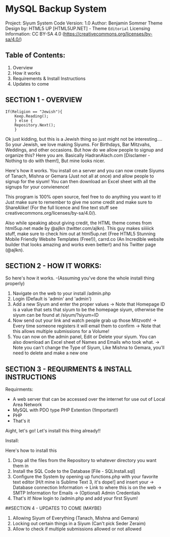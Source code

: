 # MySQL Backup System

Project: Siyum System
Code Version: 1.0
Author: Benjamin Sommer
Theme Design by: HTML5 UP [HTML5UP.NET] - Theme `Editorial`
Licensing Information: CC BY-SA 4.0 (https://creativecommons.org/licenses/by-sa/4.0/)

## Table of Contents:
1. Overview
2. How it works
3. Requirements & Install Instructions
4. Updates to come

## SECTION 1 - OVERVIEW
```
If(Religion == "Jewish"){
	Keep.Reading();
	} else {
	Repository.Next();
	}
```

Ok just kidding, but this is a Jewish thing so just might not be interesting....
So your Jewish, we love making Siyums. For Birthdays, Bar Mitzvahs, Weddings, and other occasions. But how do we allow people to signup and organize this?
Here you are. Basically HadranAlach.com [Disclamer - Nothing to do with them!], But mine looks nicer.

Here's how it works.
You install on a server and you can now create Siyums of Tanach, Mishna or Gemara (Just not all at once) and allow people to signup for the siyum!
You can then download an Excel sheet with all the signups for your convienence! 

This program is 100% open source, feel free to do anything you want to it! Just make sure to remember to give me some credit and make sure to ShareAlike! (For the full licence and fine text stuff see creativecommons.org/licenses/by-sa/4.0/).

Also while speaking about giving credit, the HTML theme comes from html5up.net made by @ajlkn (twitter.com/ajlkn). This guy makes siiiiick stuff, make sure to check him out at html5up.net (Free HTML5 Stunning Mobile Friendly Website Templates (Free!)), carrd.co (An Incredible website builder that looks amazing and works even better!) and his Twitter page (@ajlkn).

## SECTION 2 - HOW IT WORKS:
So here's how it works.
-(Assuming you've done the whole install thing properly)
1. Navigate on the web to your install /admin.php
2. Login (Default is 'admin' and 'admin')
3. Add a new Siyum and enter the proper values
	-> Note that Homepage ID is a value that sets that siyum to be the homepage siyum, otherwise the siyum can be found at /siyum/?siyum=ID
4. Now send out your link and watch people grab up those Mitzvoth!
	-> Every time someone registers it will email them to confirm
	-> Note that this allows multiple submissions for a Volume!
5. You can now on the admin panel, Edit or Delete your siyum. You can also download an Excel sheet of Names and Emails who took what.
	-> Note you can't change the Type of Siyum, Like Mishna to Gemara, you'll need to delete and make a new one

## SECTION 3 - REQUIRMENTS & INSTALL INSTRUCTIONS
	
Requirments:

- A web server that can be accessed over the internet for use out of Local Area Network
- MySQL with PDO type PHP Extention (!Important!)
- PHP
- That's it

Aight, let's go! Let's install this thing already!!

Install: 

Here's how to install this
1. Drop all the files from the Repository to whatever directory you want them in
2. Install the SQL Code to the Database [File - SQLInstall.sql]
3. Configure the System by opening up functions.php with your favorite text editor [H/t mine is Sublime Text 3, it's dope!] and insert your
	-> Database connection Information
	-> Link to where this is on the web
	-> SMTP Information for Emails
	-> (Optional) Admin Credentials
4. That's it! Now login to /admin.php and add your first Siyum!

##SECTION 4 - UPDATES TO COME (MAYBE)

1. Allowing Siyum of Everything (Tanach, Mishna and Gemara)
2. Locking out certain things in a Siyum (Can't pick Seder Zeraim)
3. Allow to check if multiple submissions allowed or not allowed